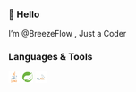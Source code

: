 ### 🙋 Hello

I’m @BreezeFlow , Just a Coder

### Languages & Tools



<code><img height="20" src="https://raw.githubusercontent.com/github/explore/main/topics/java/java.png" /></code>
<code><img height="20" src="https://raw.githubusercontent.com/github/explore/main/topics/spring/spring.png" /></code>
<code><img height="20" src="https://raw.githubusercontent.com/github/explore/main/topics/mysql/mysql.png" /></code>




<!--- 图标统计
<a href="https://github.com/breezeflow/"><img align="left" src="https://github-readme-stats.vercel.app/api?username=breezeflow&show_icons=true&hide=contribs,prs&title_color=5094f0&icon_color=79ff97&text_color=9f9f9f&bg_color=151515" /></a>
<a href="https://github.com/breezeflow/"><img align="left" src="https://github-readme-stats.vercel.app/api/top-langs/?username=breezeflow&hide=html,css,styles,Stylus" /></a>
--->

<!---
BreezeFlow/BreezeFlow is a ✨ special ✨ repository because its `README.md` (this file) appears on your GitHub profile.
You can click the Preview link to take a look at your changes.
--->

<!--- ![beautiful github](https://cloud.tencent.com/developer/article/1935731) --->

